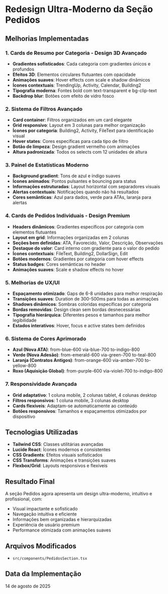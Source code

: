 # Redesign Ultra-Moderno da Seção Pedidos

## Melhorias Implementadas

### 1. Cards de Resumo por Categoria - Design 3D Avançado
- **Gradientes sofisticados**: Cada categoria com gradientes únicos e profundos
- **Efeitos 3D**: Elementos circulares flutuantes com opacidade
- **Animações suaves**: Hover effects com scale e shadow dinâmicos
- **Ícones contextuais**: TrendingUp, Activity, Calendar, Building2
- **Tipografia moderna**: Fontes bold com text-transparent e bg-clip-text
- **Backdrop blur**: Botões com efeito de vidro fosco

### 2. Sistema de Filtros Avançado
- **Card container**: Filtros organizados em um card elegante
- **Grid responsivo**: Layout em 3 colunas para melhor organização
- **Ícones por categoria**: Building2, Activity, FileText para identificação visual
- **Hover states**: Cores específicas para cada tipo de filtro
- **Botão de limpeza**: Design gradient vermelho com animações
- **Altura padronizada**: Todos os selects com 12 unidades de altura

### 3. Painel de Estatísticas Moderno
- **Background gradient**: Tons de azul e índigo suaves
- **Ícones animados**: Pontos pulsantes e bouncing para status
- **Informações estruturadas**: Layout horizontal com separadores visuais
- **Alertas contextuais**: Notificações quando não há resultados
- **Cores semânticas**: Azul para dados, verde para ATAs, laranja para alertas

### 4. Cards de Pedidos Individuais - Design Premium
- **Headers dinâmicos**: Gradientes específicos por categoria com elementos flutuantes
- **Layout em grid**: Informações organizadas em 2 colunas
- **Seções bem definidas**: ATA, Favorecido, Valor, Descrição, Observações
- **Destaque do valor**: Card interno com gradiente para o valor do pedido
- **Ícones contextuais**: FileText, Building2, DollarSign, Edit
- **Botões modernos**: Gradientes por categoria com hover effects
- **Status badges**: Cores semânticas no header
- **Animações suaves**: Scale e shadow effects no hover

### 5. Melhorias de UX/UI
- **Espaçamento otimizado**: Gaps de 6-8 unidades para melhor respiração
- **Transições suaves**: Duration de 300-500ms para todas as animações
- **Shadows dinâmicos**: Sombras coloridas específicas por categoria
- **Bordas removidas**: Design clean sem bordas desnecessárias
- **Tipografia hierárquica**: Diferentes pesos e tamanhos para melhor legibilidade
- **Estados interativos**: Hover, focus e active states bem definidos

### 6. Sistema de Cores Aprimorado
- **Azul (Nova ATA)**: from-blue-600 via-blue-700 to-indigo-800
- **Verde (Nova Adesão)**: from-emerald-600 via-green-700 to-teal-800
- **Laranja (Contratos Antigos)**: from-orange-600 via-amber-700 to-yellow-800
- **Roxo (Aquisição Global)**: from-purple-600 via-violet-700 to-indigo-800

### 7. Responsividade Avançada
- **Grid adaptativo**: 1 coluna mobile, 2 colunas tablet, 4 colunas desktop
- **Filtros responsivos**: 1 coluna mobile, 3 colunas desktop
- **Cards flexíveis**: Adaptam-se automaticamente ao conteúdo
- **Botões responsivos**: Tamanhos e espaçamentos otimizados por dispositivo

## Tecnologias Utilizadas
- **Tailwind CSS**: Classes utilitárias avançadas
- **Lucide React**: Ícones modernos e consistentes
- **CSS Gradients**: Efeitos visuais sofisticados
- **CSS Transforms**: Animações e transições suaves
- **Flexbox/Grid**: Layouts responsivos e flexíveis

## Resultado Final
A seção Pedidos agora apresenta um design ultra-moderno, intuitivo e profissional, com:
- Visual impactante e sofisticado
- Navegação intuitiva e eficiente
- Informações bem organizadas e hierarquizadas
- Experiência de usuário premium
- Performance otimizada com animações suaves

## Arquivos Modificados
- `src/components/PedidosSection.tsx`

## Data da Implementação
14 de agosto de 2025